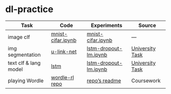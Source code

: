 # dl-practice

| Task                  | Code                                                         | Experiments                                                  | Source                                                       |
| --------------------- | ------------------------------------------------------------ | ------------------------------------------------------------ | ------------------------------------------------------------ |
| image clf             | [mnist-cifar.ipynb](https://github.com/voorhs/dl-practice/blob/main/conv-net/mnist-cifar.ipynb) | [mnist-cifar.ipynb](https://github.com/voorhs/dl-practice/blob/main/conv-net/mnist-cifar.ipynb) | —                                                            |
| img segmentation      | [u-link-net](https://github.com/voorhs/dl-practice/blob/main/u-link-net) | [lstm-dropout-lm.ipynb](https://github.com/voorhs/dl-practice/blob/main/u-link-net/segmentation.ipynb) | [University Task](https://github.com/mmp-practicum-team/mmp_practicum_spring_2023/blob/main/Tasks/Task%2002/task_02.ipynb) |
| text clf & lang model | [lstm](https://github.com/voorhs/dl-practice/blob/main/lstm) | [lstm-dropout-lm.ipynb](https://github.com/voorhs/dl-practice/blob/main/lstm/lstm-dropout-lm.ipynb) | [University Task](https://github.com/mmp-practicum-team/mmp_practicum_spring_2023/blob/main/Tasks/Task%2003/task_03.ipynb) |
| playing Wordle        | [wordle-rl repo](https://github.com/voorhs/wordle-rl)        | [repo’s readme](https://github.com/voorhs/wordle-rl/blob/main/README.md) | Coursework                                                   |


